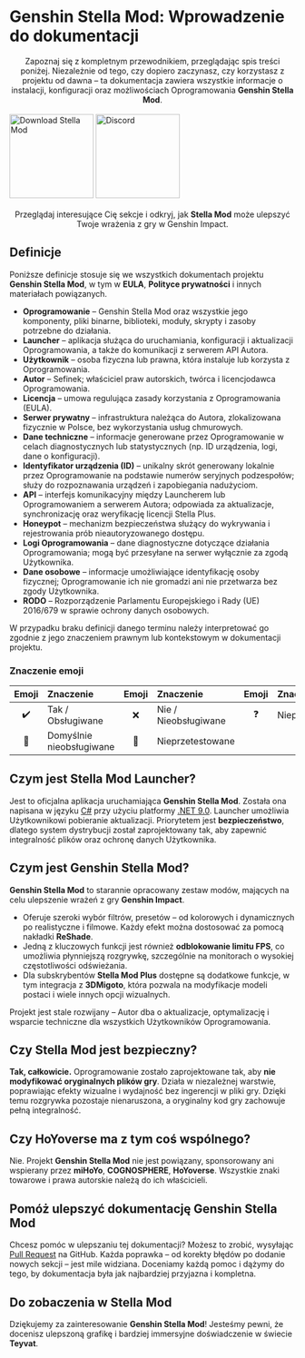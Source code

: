 [//]: # (Title: Genshin Stella Mod: Instalacja, funkcje i kompletny przewodnik)
[//]: # (Description: Dowiedz się, jak zainstalować i korzystać z Genshin Stella Mod, aby ulepszyć swoje doświadczenie w Genshin Impact. Poznaj funkcje takie jak ReShade, odblokowanie FPS oraz 3DMigoto – wszystko z zachowaniem pełnego bezpieczeństwa gry.)
[//]: # (Tags: Genshin Stella Mod, Instalacja Stella Mod, Mody Genshin Impact, ReShade Genshin Impact, Odblokowanie FPS, 3DMigoto, Stella Mod bezpieczeństwo, Funkcje Stella Mod, Dokumentacja użytkownika, Stella Mod Plus)
[//]: # (Canonical: /genshin-stella-mod/docs?page=introduction)
[//]: # (Contributors: Sefinek)

# Genshin Stella Mod: Wprowadzenie do dokumentacji
<div align="center">
    Zapoznaj się z kompletnym przewodnikiem, przeglądając spis treści poniżej.
    Niezależnie od tego, czy dopiero zaczynasz, czy korzystasz z projektu od dawna – ta dokumentacja zawiera wszystkie informacje o instalacji, konfiguracji oraz możliwościach Oprogramowania <b>Genshin Stella Mod</b>.
</div>
<br>

<div class="mafumafu-container">
    <div class="bottom-image">
        <a href="https://sefinek.net/genshin-stella-mod?download=true&referrer=introduction"><img src="https://sefinek.net/images/stella/mafumafu/download.png" alt="Download Stella Mod" height="148"></a>
        <a href="https://discord.com/invite/k2wfGRq4dT" target="_blank"><img src="https://sefinek.net/images/stella/mafumafu/discord.png" alt="Discord" height="148"></a>
    </div>
</div>
<br>

<div align="center">
    Przeglądaj interesujące Cię sekcje i odkryj, jak <b>Stella Mod</b> może ulepszyć Twoje wrażenia z gry w Genshin Impact.
</div>

## Definicje <!-- {#definitions} -->
Poniższe definicje stosuje się we wszystkich dokumentach projektu **Genshin Stella Mod**, w tym w **EULA**, **Polityce prywatności** i innych materiałach powiązanych.

- **Oprogramowanie** – Genshin Stella Mod oraz wszystkie jego komponenty, pliki binarne, biblioteki, moduły, skrypty i zasoby potrzebne do działania.
- **Launcher** – aplikacja służąca do uruchamiania, konfiguracji i aktualizacji Oprogramowania, a także do komunikacji z serwerem API Autora.
- **Użytkownik** – osoba fizyczna lub prawna, która instaluje lub korzysta z Oprogramowania.
- **Autor** – Sefinek; właściciel praw autorskich, twórca i licencjodawca Oprogramowania.
- **Licencja** – umowa regulująca zasady korzystania z Oprogramowania (EULA).
- **Serwer prywatny** – infrastruktura należąca do Autora, zlokalizowana fizycznie w Polsce, bez wykorzystania usług chmurowych.
- **Dane techniczne** – informacje generowane przez Oprogramowanie w celach diagnostycznych lub statystycznych (np. ID urządzenia, logi, dane o konfiguracji).
- **Identyfikator urządzenia (ID)** – unikalny skrót generowany lokalnie przez Oprogramowanie na podstawie numerów seryjnych podzespołów; służy do rozpoznawania urządzeń i zapobiegania nadużyciom.
- **API** – interfejs komunikacyjny między Launcherem lub Oprogramowaniem a serwerem Autora; odpowiada za aktualizacje, synchronizację oraz weryfikację licencji Stella Plus.
- **Honeypot** – mechanizm bezpieczeństwa służący do wykrywania i rejestrowania prób nieautoryzowanego dostępu.
- **Logi Oprogramowania** – dane diagnostyczne dotyczące działania Oprogramowania; mogą być przesyłane na serwer wyłącznie za zgodą Użytkownika.
- **Dane osobowe** – informacje umożliwiające identyfikację osoby fizycznej; Oprogramowanie ich nie gromadzi ani nie przetwarza bez zgody Użytkownika.
- **RODO** – Rozporządzenie Parlamentu Europejskiego i Rady (UE) 2016/679 w sprawie ochrony danych osobowych.

W przypadku braku definicji danego terminu należy interpretować go zgodnie z jego znaczeniem prawnym lub kontekstowym w dokumentacji projektu.


### Znaczenie emoji <!-- {#emoji-legend} -->
| Emoji                         | <div align="left">Znaczenie</div> | Emoji                        | <div align="left">Znaczenie</div> | Emoji                       | <div align="left">Znaczenie</div> |
|-------------------------------|-----------------------------------|:-----------------------------|:----------------------------------|:----------------------------|:----------------------------------|
| <div align="center">✔️</div>  | Tak / Obsługiwane                 | <div align="center">❌️</div> | Nie / Nieobsługiwane              | <div align="center">❓</div> | Niepewne                          |
| <div align="center">🎯️</div> | Domyślnie nieobsługiwane          | <div align="center">🤔</div> | Nieprzetestowane                  |                             |                                   |



## Czym jest Stella Mod Launcher? <!-- {#what-is-sml} -->
Jest to oficjalna aplikacja uruchamiająca **Genshin Stella Mod**.
Została ona napisana w języku [C#](https://learn.microsoft.com/dotnet/csharp) przy użyciu platformy [.NET 9.0](https://dotnet.microsoft.com/en-us/download/dotnet/9.0).
Launcher umożliwia Użytkownikowi pobieranie aktualizacji.
Priorytetem jest **bezpieczeństwo**, dlatego system dystrybucji został zaprojektowany tak, aby zapewnić integralność plików oraz ochronę danych Użytkownika.


## Czym jest Genshin Stella Mod? <!-- {#what-is-gsm} -->
**Genshin Stella Mod** to starannie opracowany zestaw modów, mających na celu ulepszenie wrażeń z gry **Genshin Impact**.
- Oferuje szeroki wybór filtrów, presetów – od kolorowych i dynamicznych po realistyczne i filmowe. Każdy efekt można dostosować za pomocą nakładki **ReShade**.
- Jedną z kluczowych funkcji jest również **odblokowanie limitu FPS**, co umożliwia płynniejszą rozgrywkę, szczególnie na monitorach o wysokiej częstotliwości odświeżania.
- Dla subskrybentów **Stella Mod Plus** dostępne są dodatkowe funkcje, w tym integracja z **3DMigoto**, która pozwala na modyfikacje modeli postaci i wiele innych opcji wizualnych.

Projekt jest stale rozwijany – Autor dba o aktualizacje, optymalizację i wsparcie techniczne dla wszystkich Użytkowników Oprogramowania.


## Czy Stella Mod jest bezpieczny? <!-- {#is-it-safe} -->
**Tak, całkowicie.**
Oprogramowanie zostało zaprojektowane tak, aby **nie modyfikować oryginalnych plików gry**. Działa w niezależnej warstwie, poprawiając efekty wizualne i wydajność bez ingerencji w pliki gry.
Dzięki temu rozgrywka pozostaje nienaruszona, a oryginalny kod gry zachowuje pełną integralność.


## Czy HoYoverse ma z tym coś wspólnego? <!-- {#hoyoverse-affiliation} -->
Nie. Projekt **Genshin Stella Mod** nie jest powiązany, sponsorowany ani wspierany przez **miHoYo**, **COGNOSPHERE**, **HoYoverse**.
Wszystkie znaki towarowe i prawa autorskie należą do ich właścicieli.


## Pomóż ulepszyć dokumentację Genshin Stella Mod <!-- {#contributing} -->
Chcesz pomóc w ulepszaniu tej dokumentacji? Możesz to zrobić, wysyłając [Pull Request](https://github.com/sefinek/Stella-Mod-Documentation/pulls) na GitHub.
Każda poprawka – od korekty błędów po dodanie nowych sekcji – jest mile widziana. Doceniamy każdą pomoc i dążymy do tego, by dokumentacja była jak najbardziej przyjazna i kompletna.


## Do zobaczenia w Stella Mod <!-- {#closing-note} -->
Dziękujemy za zainteresowanie **Genshin Stella Mod**! Jesteśmy pewni, że docenisz ulepszoną grafikę i bardziej immersyjne doświadczenie w świecie **Teyvat**.
